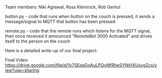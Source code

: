Team members: Niki Agrawal, Ross Kleinrock, Rob Gentul

button.py - code that runs when button on the couch is pressed, it sends a message/signal to MQTT that button has been pressed

remote.py - code that the remote runs which listens for the MQTT signal, then once received it announced "RemoteBot 3000 Activated" and drives itself to the person on the couch

Here is a detailed write-up of our final project:


Final Video: https://drive.google.com/file/d/1v7SEqaGoAuLPQyMfRheSYNiHXUxvgZcx/view?usp=sharing


